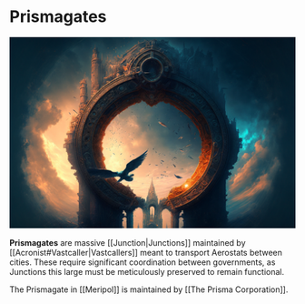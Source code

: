 # Prismagates

![prismagate|500](./images/Morne_An_immense_portal_made_of_a_gothic_structure_arcane_symbo_6971c359-f0ee-405e-8019-27765e915752.png "center right horizontal")

**Prismagates** are massive [[Junction|Junctions]] maintained by [[Acronist#Vastcaller|Vastcallers]] meant to transport Aerostats between cities. These require significant coordination between governments, as Junctions this large must be meticulously preserved to remain functional.

The Prismagate in [[Meripol]] is maintained by [[The Prisma Corporation]].